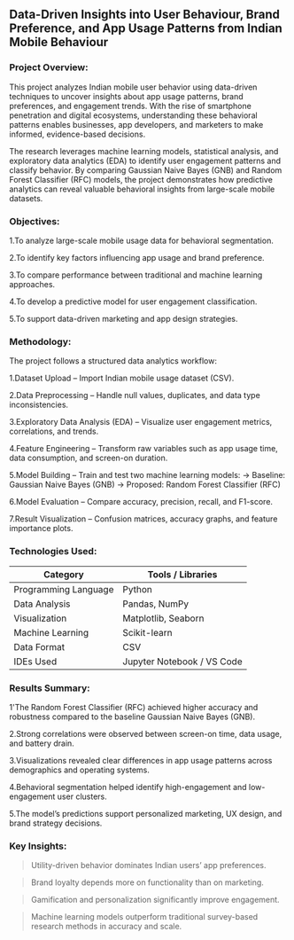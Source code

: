 ## Data-Driven Insights into User Behaviour, Brand Preference, and App Usage Patterns from Indian Mobile Behaviour

### Project Overview:

This project analyzes Indian mobile user behavior using data-driven techniques to uncover insights about app usage patterns, brand preferences, and engagement trends. With the rise of smartphone penetration and digital ecosystems, understanding these behavioral patterns enables businesses, app developers, and marketers to make informed, evidence-based decisions.

The research leverages machine learning models, statistical analysis, and exploratory data analytics (EDA) to identify user engagement patterns and classify behavior. By comparing Gaussian Naive Bayes (GNB) and Random Forest Classifier (RFC) models, the project demonstrates how predictive analytics can reveal valuable behavioral insights from large-scale mobile datasets.

### Objectives:
1.To analyze large-scale mobile usage data for behavioral segmentation.

2.To identify key factors influencing app usage and brand preference.

3.To compare performance between traditional and machine learning approaches.

4.To develop a predictive model for user engagement classification.

5.To support data-driven marketing and app design strategies.

### Methodology:
The project follows a structured data analytics workflow:

1.Dataset Upload – Import Indian mobile usage dataset (CSV).

2.Data Preprocessing – Handle null values, duplicates, and data type inconsistencies.

3.Exploratory Data Analysis (EDA) – Visualize user engagement metrics, correlations, and trends.

4.Feature Engineering – Transform raw variables such as app usage time, data consumption, and screen-on duration.

5.Model Building – Train and test two machine learning models:
  -> Baseline: Gaussian Naive Bayes (GNB)
  -> Proposed: Random Forest Classifier (RFC)

6.Model Evaluation – Compare accuracy, precision, recall, and F1-score.

7.Result Visualization – Confusion matrices, accuracy graphs, and feature importance plots.

### Technologies Used:

| Category             | Tools / Libraries          |
| -------------------- | -------------------------- |
| Programming Language | Python                     |
| Data Analysis        | Pandas, NumPy              |
| Visualization        | Matplotlib, Seaborn        |
| Machine Learning     | Scikit-learn               |
| Data Format          | CSV                        |
| IDEs Used            | Jupyter Notebook / VS Code |

### Results Summary:
1'The Random Forest Classifier (RFC) achieved higher accuracy and robustness compared to the baseline Gaussian Naive Bayes (GNB).

2.Strong correlations were observed between screen-on time, data usage, and battery drain.

3.Visualizations revealed clear differences in app usage patterns across demographics and operating systems.

4.Behavioral segmentation helped identify high-engagement and low-engagement user clusters.

5.The model’s predictions support personalized marketing, UX design, and brand strategy decisions.

### Key Insights:
> Utility-driven behavior dominates Indian users’ app preferences.

> Brand loyalty depends more on functionality than on marketing.

> Gamification and personalization significantly improve engagement.

> Machine learning models outperform traditional survey-based research methods in accuracy and scale.
